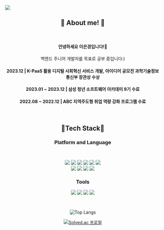 <img src="https://capsule-render.vercel.app/api?type=waving&color=auto&height=200&section=header&text=EunGyeongLee&fontSize=70" />

<div align="center">

## 🌟 About me! 🌟
</br>

#### 안녕하세요 이은경입니다!👋
백엔드 주니어 개발자를 목표로 공부 중입니다:)
</br>
#### 2023.12 | K-PaaS 활용 디지털 사회혁신 서비스 개발, 아이디어 공모전 과학기술정보통신부 장관상 수상
#### 2023.01 ~ 2023.12 | 삼성 청년 소프트웨어 아카데미 9기 수료
#### 2022.08 ~ 2022.12 | ABC 지역주도형 취업 역량 강화 프로그램 수료

</br>

## 🔨Tech Stack🔨

### Platform and Language
</br>

<img src="https://img.shields.io/badge/JAVA-007396?style=for-the-badge&logo=java&logoColor=white"> <img src="https://img.shields.io/badge/SPRING-6DB33F?style=for-the-badge&logo=spring&logoColor=white">  <img src="https://img.shields.io/badge/SPRINGBOOT-6DB33F?style=for-the-badge&logo=spring&logoColor=white"> <img src="https://img.shields.io/badge/KOTLIN-black?style=for-the-badge&logo=kotlin&logoColor=#7F52FF"> <img src="https://img.shields.io/badge/Realm-4479A1?style=for-the-badge&logo=realm&logoColor=#39477F"> <img src="https://img.shields.io/badge/MYSQL-4479A1?style=for-the-badge&logo=MySQL&logoColor=white">
<br/>
<img src="https://img.shields.io/badge/HTML5-E34F26?style=for-the-badge&logo=html5&logoColor=white"> <img src="https://img.shields.io/badge/JAVASCRIPT-ECD53F?style=for-the-badge&logo=javascript&logoColor=white"> <img src="https://img.shields.io/badge/TYPESCRIPT-black?style=for-the-badge&logo=typescript&logoColor=#3178C6"> <img src="https://img.shields.io/badge/SELENIUM-FF9900?style=for-the-badge&logo=SELENIUM&logoColor=green"> 
</br>
### Tools 
<img src="https://img.shields.io/badge/GITHUB-181717?style=for-the-badge&logo=GitHub&logoColor=white"> <img src="https://img.shields.io/badge/JIRA-1572B6?style=for-the-badge&logo=JIRA&logoColor=white"> <img src="https://img.shields.io/badge/ECLIPSE-34567C?style=for-the-badge&logo=Eclipse&logoColor=white"> <img src="https://img.shields.io/badge/VisualStudioCode-1572B6?style=for-the-badge&logo=VisualStudioCode&logoColor=white">

</br>

![Top Langs](https://github-readme-stats.vercel.app/api/top-langs/?username=rileyleee&layout=compact&theme=gruvbox)

[![Solved.ac 프로필](http://mazassumnida.wtf/api/v2/generate_badge?boj=eunclid0202)](https://solved.ac/eunclid0202)

</div>
